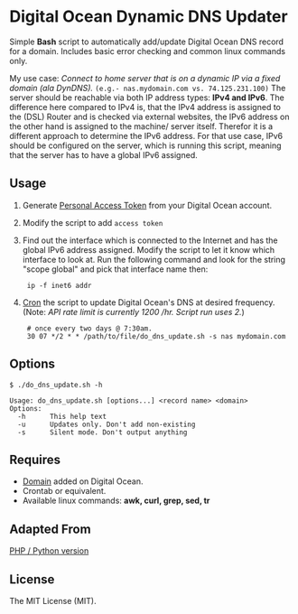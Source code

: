 # Digital Ocean Dynamic DNS Updater

Simple **Bash** script to automatically add/update Digital Ocean DNS record for a domain. Includes basic error checking and common linux commands only.

My use case: 
*Connect to home server that is on a dynamic IP via a fixed domain (ala DynDNS).*
`(e.g.- nas.mydomain.com vs. 74.125.231.100)`
The server should be reachable via both IP address types: **IPv4 and IPv6**. 
The difference here compared to IPv4 is, that the IPv4 address is assigned to the (DSL) Router and is checked via external 
websites, the IPv6 address on the other hand is assigned to the machine/ server itself. Therefor it is a different approach
to determine the IPv6 address. 
For that use case, IPv6 should be configured on the server, which is running this script, meaning that the server has to 
have a global IPv6 assigned.

## Usage

1. Generate [Personal Access Token](https://cloud.digitalocean.com/settings/applications) from your Digital Ocean account.

2. Modify the script to add `access token`  

3. Find out the interface which is connected to the Internet and has the global IPv6 address assigned. Modify the script to let it know which interface to look at. 
Run the following command and look for the string "scope global" and pick that interface name then: 

		ip -f inet6 addr

4. [Cron](http://en.wikipedia.org/wiki/Cron#Predefined_scheduling_definitions) the script to update Digital Ocean's DNS at desired frequency. (Note: *API rate limit is currently 1200 /hr. Script run uses 2.*)

		# once every two days @ 7:30am.
		30 07 */2 * * /path/to/file/do_dns_update.sh -s nas mydomain.com

## Options

	$ ./do_dns_update.sh -h

	Usage: do_dns_update.sh [options...] <record name> <domain>
	Options:
	  -h      This help text
	  -u      Updates only. Don't add non-existing
	  -s      Silent mode. Don't output anything


## Requires

* [Domain](https://www.digitalocean.com/community/tutorials/how-to-set-up-a-host-name-with-digitalocean) added on Digital Ocean.
* Crontab or equivalent.
* Available linux commands: **awk, curl, grep, sed, tr**

## Adapted From

[PHP / Python version](https://github.com/bensquire/Digital-Ocean-Dynamic-DNS-Updater)

## License

The MIT License (MIT).
